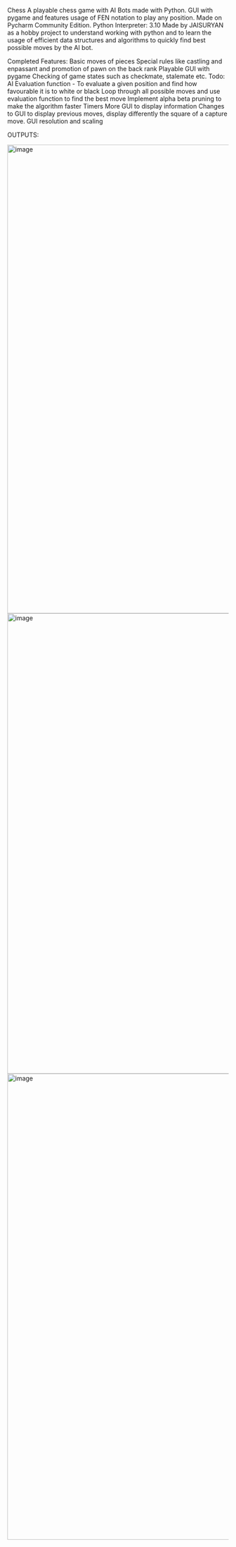 Chess
A playable chess game with AI Bots made with Python. GUI with pygame and features usage of FEN notation to play any position. Made on Pycharm Community Edition. Python Interpreter: 3.10 Made by JAISURYAN as a hobby project to understand working with python and to learn the usage of efficient data structures and algorithms to quickly find best possible moves by the AI bot.

Completed Features:
Basic moves of pieces
Special rules like castling and enpassant and promotion of pawn on the back rank
Playable GUI with pygame
Checking of game states such as checkmate, stalemate etc.
Todo:
AI
Evaluation function - To evaluate a given position and find how favourable it is to white or black
Loop through all possible moves and use evaluation function to find the best move
Implement alpha beta pruning to make the algorithm faster
Timers
More GUI to display information
Changes to GUI to display previous moves, display differently the square of a capture move.
GUI resolution and scaling


OUTPUTS:

<img width="1242" height="1064" alt="image" src="https://github.com/user-attachments/assets/bfb955f4-9c81-487b-b3fd-b30996de9be9" />
<img width="1218" height="1045" alt="image" src="https://github.com/user-attachments/assets/ea403abb-01c0-47e0-af96-ab4da2a090e5" />
<img width="1148" height="1058" alt="image" src="https://github.com/user-attachments/assets/d7a47e4c-c80a-421a-a3ea-fa0c607ad929" />

